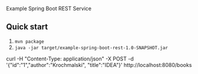 Example Spring Boot REST Service

Quick start
-----------
1. `mvn package`
2. `java -jar target/example-spring-boot-rest-1.0-SNAPSHOT.jar`



curl -H "Content-Type: application/json" -X POST -d '{"id":"1","author":"Krochmalski", "title":"IDEA"}'  http://localhost:8080/books

